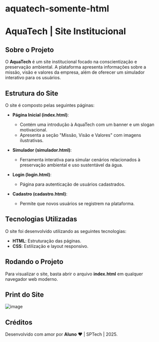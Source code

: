 # aquatech-somente-html

# AquaTech | Site Institucional

## Sobre o Projeto
O **AquaTech** é um site institucional focado na conscientização e preservação ambiental. A plataforma apresenta informações sobre a missão, visão e valores da empresa, além de oferecer um simulador interativo para os usuários.

## Estrutura do Site
O site é composto pelas seguintes páginas:

- **Página Inicial (index.html)**:
  - Contém uma introdução à AquaTech com um banner e um slogan motivacional.
  - Apresenta a seção "Missão, Visão e Valores" com imagens ilustrativas.

- **Simulador (simulador.html)**:
  - Ferramenta interativa para simular cenários relacionados à preservação ambiental e uso sustentável da água.

- **Login (login.html)**:
  - Página para autenticação de usuários cadastrados.

- **Cadastro (cadastro.html)**:
  - Permite que novos usuários se registrem na plataforma.

## Tecnologias Utilizadas
O site foi desenvolvido utilizando as seguintes tecnologias:
- **HTML**: Estruturação das páginas.
- **CSS**: Estilização e layout responsivo.



## Rodando o Projeto
Para visualizar o site, basta abrir o arquivo **index.html** em qualquer navegador web moderno.

## Print do Site
![image](https://github.com/user-attachments/assets/72dc9265-f9eb-4116-afa7-3bf0c766a356)

## Créditos
Desenvolvido com amor por **Aluno** ❤️ | SPTech | 2025.

